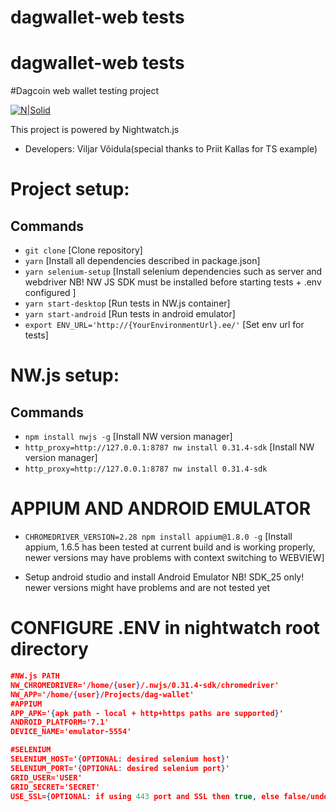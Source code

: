 # dagwallet-web tests

# dagwallet-web tests
#Dagcoin web wallet testing project

[![N|Solid](https://media.licdn.com/mpr/mpr/shrink_200_200/AAEAAQAAAAAAAAPGAAAAJDY2YWY4Mzk2LTBkYWQtNGM1MC1iYTdhLTQ4OTY1YjU1ZGJiNQ.png)](http://www.testreel.com)

This project is powered by Nightwatch.js

- Developers: Viljar Võidula(special thanks to Priit Kallas for TS example)
 

# Project setup:
## Commands

- ```git clone``` [Clone repository]
- ```yarn``` [Install all dependencies described in package.json]
- ```yarn selenium-setup``` [Install selenium dependencies such as server and webdriver NB! NW JS SDK must be installed before starting tests + .env configured ]
- ```yarn start-desktop``` [Run tests in NW.js container]
- ```yarn start-android``` [Run tests in android emulator]
- ```export ENV_URL='http://{YourEnvironmentUrl}.ee/'``` [Set env url for tests]

# NW.js setup:
## Commands
- ```npm install nwjs -g``` [Install NW version manager]
- ```http_proxy=http://127.0.0.1:8787 nw install 0.31.4-sdk``` [Install NW version manager]
- ```http_proxy=http://127.0.0.1:8787 nw install 0.31.4-sdk```

# APPIUM AND ANDROID EMULATOR 
- ```CHROMEDRIVER_VERSION=2.28 npm install appium@1.8.0 -g``` [Install appium, 1.6.5 has been tested at current build and is working properly, newer versions may have problems with context switching to WEBVIEW]

- Setup android studio and install Android Emulator NB! SDK_25 only! newer versions might have problems and are not tested yet

# CONFIGURE .ENV in nightwatch root directory

```json
#NW.js PATH
NW_CHROMEDRIVER='/home/{user}/.nwjs/0.31.4-sdk/chromedriver'
NW_APP='/home/{user}/Projects/dag-wallet'
#APPIUM
APP_APK='{apk path - local + http+https paths are supported}'
ANDROID_PLATFORM='7.1'
DEVICE_NAME='emulator-5554'

#SELENIUM
SELENIUM_HOST='{OPTIONAL: desired selenium host}'
SELENIUM_PORT='{OPTIONAL: desired selenium port}'
GRID_USER='USER'
GRID_SECRET='SECRET'
USE_SSL={OPTIONAL: if using 443 port and SSL then true, else false/undefined}


```   
  
